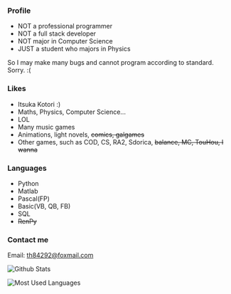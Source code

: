 ### Profile
- NOT a professional programmer
- NOT a full stack developer
- NOT major in Computer Science
- JUST a student who majors in Physics

So I may make many bugs and cannot program according to standard. Sorry. :(

### Likes
- Itsuka Kotori :)
- Maths, Physics, Computer Science...
- LOL
- Many music games
- Animations, light novels, ~~comics, galgames~~
- Other games, such as COD, CS, RA2, Sdorica, ~~balance, MC, TouHou, I wanna~~

### Languages
- Python
- Matlab
- Pascal(FP)
- Basic(VB, QB, FB)
- SQL
- ~~RenPy~~


### Contact me
Email: th84292@foxmail.com

![Github Stats](https://github-readme-stats.vercel.app/api?username=Lost-MSth&show_icons=true&theme=material-palenight)

![Most Used Languages](https://github-readme-stats.vercel.app/api/top-langs/?username=Lost-MSth&theme=material-palenight&layout=compact)
